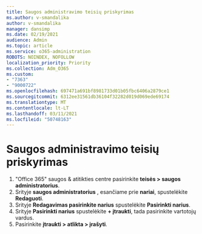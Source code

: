 ```yaml
---
title: Saugos administravimo teisių priskyrimas
ms.author: v-smandalika
author: v-smandalika
manager: dansimp
ms.date: 02/19/2021
audience: Admin
ms.topic: article
ms.service: o365-administration
ROBOTS: NOINDEX, NOFOLLOW
localization_priority: Priority
ms.collection: Adm_O365
ms.custom:
- "7363"
- "9000722"
ms.openlocfilehash: 697471a691bf8981733d01b05fbc6406a2879ce1
ms.sourcegitcommit: 6312ee31561db36104f32282d019d069ede69174
ms.translationtype: MT
ms.contentlocale: lt-LT
ms.lasthandoff: 03/11/2021
ms.locfileid: "50748163"
---
```

# <a name="assign-the-security-administration-permissions"></a>Saugos administravimo teisių priskyrimas

1. "Office 365" saugos & atitikties centre pasirinkite **teisės > saugos administratorius**.
2. Srityje **saugos administratorius** , esančiame prie **nariai**, spustelėkite **Redaguoti**.
3. Srityje **Redagavimas pasirinkite narius** spustelėkite **Pasirinkti narius**.
4. Srityje **Pasirinkti narius** spustelėkite **+ įtraukti**, tada pasirinkite vartotojų vardus.
5. Pasirinkite **įtraukti > atlikta > įrašyti**.

